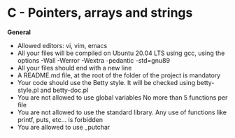# C - Pointers, arrays and strings

**General**

- Allowed editors: vi, vim, emacs
- All your files will be compiled on Ubuntu 20.04 LTS using gcc, using the options -Wall -Werror -Wextra -pedantic -std=gnu89
- All your files should end with a new line
- A README.md file, at the root of the folder of the project is mandatory
- Your code should use the Betty style. It will be checked using betty-style.pl and betty-doc.pl
- You are not allowed to use global variables
  No more than 5 functions per file
- You are not allowed to use the standard library. Any use of functions like printf, puts, etc… is forbidden
- You are allowed to use \_putchar
